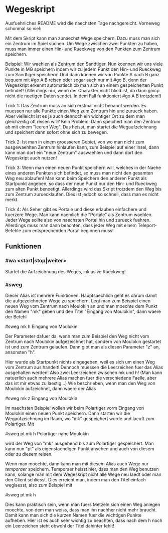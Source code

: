 # Wegeskript

Ausfuehrliches README wird die naechsten Tage nachgereicht. Vorneweg schonmal so viel:

Mit dem Skript kann man zunaechst Wege speichern. Dazu muss man sich ein Zentrum im Spiel suchen. 
Um Wege zwischen zwei Punkten zu haben, muss man immer einen Hin- und Rueckweg von den Punkten zum Zentrum speichern.

Beispiel:
Wir waehlen als Zentrum den Sandtiger. 
Nun koennen wir uns viele Punkte in MG speichern indem wir zu jedem Punkt den Hin- und Rueckweg zum Sandtiger speichern!
Und dann können wir von Punkte A nach B ganz bequem mit #go A B reisen oder sogar auch nur mit #go B, 
denn der Wegeskript erkennt automatisch ob man sich an einem gespeicherten Punkt befindet!
(Allerdings nur, wenn der Charakter nicht blind ist, da dann gmcp nicht die noetigen Daten sendet. 
In dem Fall funktioniert  #go A B trotzdem!)

Trick 1:
Das Zentrum muss an sich erstmal nicht benannt werden. Es muessen nur alle Punkte einen Weg zum Zentrum hin und zurueck haben.
Aber vielleicht ist es ja auch dennoch ein wichtiger Ort zu dem man gleichzeitig oft reisen will? Kein Problem: 
Dann speichert man den Zentrum ab mit einem "leeren Weg". Das heisst, man startet die Wegaufzeichnung 
und speichert dann sofort ohne sich zu bewegen.

Trick 2:
Ist man in einem groesseren Gebiet, von wo man nicht zum ausgewaehlten Zentrum hinlaufen kann, zum Beispiel auf einer Insel,
dann kann man dort ein "neue Zentrum" auswaehlen und dann dort den Wegeskript auch nutzen!

Trick 3:
Wenn man einen neuen Punkt speichern will, welches in der Naehe eines anderen Punkten sich befindet, 
so muss man nicht den gesamten Weg neu ablaufen! Man kann beim Speichern den anderen Punkt als Startpunkt
angeben, so dass der neue Punkt nur den Hin- und Rueckweg zum alten Punkt benoetigt.
Allerdings wird das Skript trotzdem den Weg bis zum Zentrum zuruecklaufen. Dies ist jedoch so schnell, dass man es nicht merkt.

Trick 4:
Als Seher gibt es Portale und diese erlauben einfachere und kuerzere Wege. Man kann naemlich die "Portale" als Zentrum waehlen.
Jeder Wege sollte also von naechsten Portel hin und zurueck fuehren. Allerdings muss man dann beachten, 
dass jeder Weg mit einem Teleport-Befehle zum entsprechenden Portal beginnen muss!

## Funktionen

### \#wa <start|stop|weiter>
Startet die Aufzeichnung des Weges, inklusive Rueckweg!

### \#sweg <namen> <startpunkt> <ruecklaeufig> <titel>
  Dieser Alias ist mehrere Funktionen. Hauptsaechlich geht es darum damit die aufgezeichneten Wege zu speichern.
  Legt man zum Beispiel einen neuen Weg vom Zentrum nach Moulokin an und man moechte dem Punkt den Namen "mk" geben und den Titel "Eingang von Moulokin", dann waere der Befehl
  
  \#sweg mk  h Eingang von Moulokin
  
  Der Parameter <ruecklaeufig> dafuer da, wenn man zum Beispiel den Weg nicht vom Zentrum nach Moulokin aufgezeichnet hat, sondern von Moulokin gestartet ist und zum Zentrum gelaufen. Dann gibt man als diesen Parameter "z" an, ansonsten "h".
  
  Hier wurde als Startpunkt nichts eingegeben, weil es sich um einen Weg vom Zentrum aus handelt! Dennoch muessen die Leerzeichen fuer das Alias ausgehalten werden! Also zwei Leerzeichen zwischen mk und h!
  (Man kann natuerlich auch mehrere Alias machen fuer die verschiedene Faelle, aber das ist mir etwas zu laestig...)
  Wie beschrieben, wenn man den Weg von Moulokin aufzeichnet, dann waere der Alias
  
  \#sweg mk  z Eingang von Moulokin
  
  Im naechsten Beispiel wollen wir beim Polartiger vorm Eingang von Moulokin einen neuen Punkt speichern. Dann starten wir die Wegaufzeichnung im Raum, wo "mk" gespeichert wurde und laeuft zum Polartiger. Mit
  
  \#sweg pt mk h Polartiger nahe Moulokin
  
  wird der Weg von "mk" ausgehend bis zum Polartiger gespeichert. Man kann nun "pt" als eigenstaendigen Punkt ansehen und auch von diesem oder zu diesem reisen.
  
  Wenn man moechte, dann kann man mit diesem Alias auch Wege nur _temporaer_ speichern. Temporaer heisst hier, dass man den Weg benutzen kann, solange man mit dem Wegeskript nicht alle Wege neu laedt oder man den Client schliesst. Dies erreicht man, indem man den Titel einfach weglaesst, also zum Beispiel mit

\#sweg pt mk h 

Dies kann praktisch sein, wenn man fuers Metzeln sich einen Weg anlegen moechte, von dem man weiss, dass man ihn nachher nicht mehr braucht. Damit kann man sich die kurzen Namen fuer die wichtigen Punkte aufheben. Hier ist es auch sehr wichtig zu beachten, dass nach dem h noch ein Leerzeichen steht obwohl der Titel dahinter fehlt!
